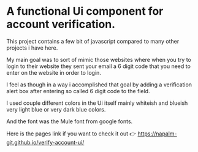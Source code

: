 # A functional Ui component for account verification.

This project contains a few bit of javascript compared to many other projects i have here.

My main goal was to sort of mimic those websites where when you try to login to their website they sent your email a 6 digit code that you need to enter on the website in order to login.

I feel as though in a way i accomplished that goal by adding a verification alert box after entering so called 6 digit code to the field.

I used couple different colors in the Ui itself mainly whiteish and blueish very light blue or very dark blue colors.

And the font was the Mule font from google fonts.

Here is the pages link if you want to check it out 👉 https://napalm-git.github.io/verify-account-ui/
